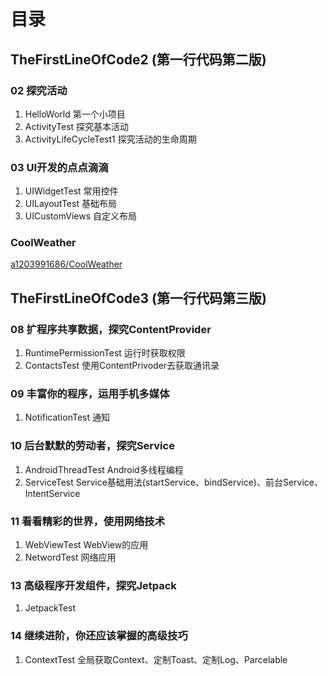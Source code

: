 # 目录
## TheFirstLineOfCode2 (第一行代码第二版)
### 02 探究活动
1. HelloWorld 第一个小项目
2. ActivityTest 探究基本活动
3. ActivityLifeCycleTest1 探究活动的生命周期

### 03 UI开发的点点滴滴
1. UIWidgetTest 常用控件
2. UILayoutTest 基础布局
3. UICustomViews 自定义布局

### CoolWeather

[a1203991686/CoolWeather](https://github.com/a1203991686/CoolWeather)

## TheFirstLineOfCode3 (第一行代码第三版)
### 08 扩程序共享数据，探究ContentProvider
1. RuntimePermissionTest 运行时获取权限
2. ContactsTest 使用ContentPrivoder去获取通讯录

### 09 丰富你的程序，运用手机多媒体
1. NotificationTest 通知

### 10 后台默默的劳动者，探究Service
1. AndroidThreadTest Android多线程编程
2. ServiceTest Service基础用法(startService、bindService)、前台Service、IntentService

### 11 看看精彩的世界，使用网络技术
1. WebViewTest WebView的应用
2. NetwordTest 网络应用

### 13 高级程序开发组件，探究Jetpack
1. JetpackTest 

### 14 继续进阶，你还应该掌握的高级技巧
1. ContextTest 全局获取Context、定制Toast、定制Log、Parcelable
